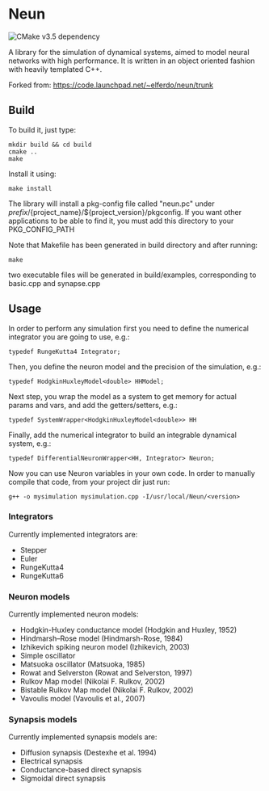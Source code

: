 # Neun

![CMake v3.5 dependency](https://img.shields.io/badge/cmake-v3.5-blue?style=flat-square)

A library for the simulation of dynamical systems, aimed to model neural
networks with high performance. It is written in an object oriented fashion
with heavily templated C++.

Forked from: https://code.launchpad.net/~elferdo/neun/trunk

## Build

To build it, just type:
```
mkdir build && cd build
cmake ..
make
```

Install it using:
```
make install
```

The library will install a pkg-config file called "neun.pc" under
${prefix}/${project_name}/${project_version}/pkgconfig. If you want
other applications to be able to find it, you must add this directory
to your PKG_CONFIG_PATH

<!--  
USING ECLIPSE

cmake -G"Eclipse CDT4 - Unix Makefiles" -D CMAKE_BUILD_TYPE=Debug .. 
-->


Note that Makefile has been generated in build directory and after running:
```
make 
```

two executable files will be generated in build/examples, corresponding to basic.cpp and synapse.cpp

## Usage

In order to perform any simulation first you need to define the numerical integrator you are going to use, e.g.:
```
typedef RungeKutta4 Integrator;
```

Then, you define the neuron model and the precision of the simulation, e.g.:
```
typedef HodgkinHuxleyModel<double> HHModel;
```

Next step, you wrap the model as a system to get memory for actual params and vars, and add the getters/setters, e.g.:
```
typedef SystemWrapper<HodgkinHuxleyModel<double>> HH
```

Finally, add the numerical integrator to build an integrable dynamical system, e.g.:
```
typedef DifferentialNeuronWrapper<HH, Integrator> Neuron;
```

Now you can use Neuron variables in your own code. In order to manually compile that code, from your project dir just run:
```
g++ -o mysimulation mysimulation.cpp -I/usr/local/Neun/<version>
````

### Integrators

Currently implemented integrators are:
 - Stepper
 - Euler
 - RungeKutta4
 - RungeKutta6

### Neuron models

Currently implemented neuron models:
 - Hodgkin-Huxley conductance model (Hodgkin and Huxley, 1952)
 - Hindmarsh–Rose model (Hindmarsh-Rose, 1984)
 - Izhikevich spiking neuron model (Izhikevich, 2003)
 - Simple oscillator
 - Matsuoka oscillator (Matsuoka, 1985)
 - Rowat and Selverston (Rowat and Selverston, 1997)
 - Rulkov Map model (Nikolai F. Rulkov, 2002)
 - Bistable Rulkov Map model (Nikolai F. Rulkov, 2002)
 - Vavoulis model (Vavoulis et al., 2007)

### Synapsis models

Currently implemented synapsis models are:
 - Diffusion synapsis (Destexhe et al. 1994)
 - Electrical synapsis
 - Conductance-based direct synapsis
 - Sigmoidal direct synapsis

